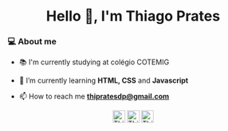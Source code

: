 <h1 align="center">Hello 👋, I'm Thiago Prates</h1>
<h3>💻 About me</h3>

- 📚 I'm currently studying at colégio COTEMIG

- 🌱 I’m currently learning **HTML, CSS** and **Javascript**

- 📫 How to reach me **thipratesdp@gmail.com**

<p align="center">
<a href="https://linkedin.com/in/thiagoprts" target="blank"><img align="center" src="https://cdn.jsdelivr.net/npm/simple-icons@3.0.1/icons/linkedin.svg" alt="Thiago-Prates" height="25" width="25" /></a>
<a href="https://fb.com/thiago.prts" target="blank"><img align="center" src="https://cdn.jsdelivr.net/npm/simple-icons@3.0.1/icons/facebook.svg" alt="Thiago-Prates" height="25" width="25" /></a>
<a href="https://www.instagram.com/thiago_prts/" target="blank"> <img align="center" src="https://cdn.jsdelivr.net/npm/simple-icons@3.0.1/icons/instagram.svg" alt="Thiago-Prates" height="25" width="25" /></a>
</p>

